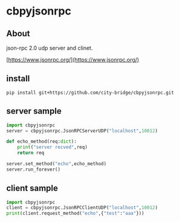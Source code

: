 # cbpyjsonrpc

## About

json-rpc 2.0 udp server and clinet.

[https://www.jsonrpc.org/](https://www.jsonrpc.org/)


## install
```
pip install git+https://github.com/city-bridge/cbpyjsonrpc.git
```

## server sample
```python
import cbpyjsonrpc
server = cbpyjsonrpc.JsonRPCServerUDP("localhost",10012)

def echo_method(req:dict):
    print("server recved",req)
    return req

server.set_method("echo",echo_method)
server.run_forever()
```

## client sample
```python
import cbpyjsonrpc
client = cbpyjsonrpc.JsonRPCClientUDP("localhost",10012)
print(client.request_method("echo",{"test":"aaa"}))
```


